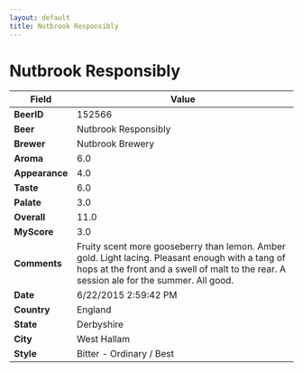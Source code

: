 ```yaml
---
layout: default
title: Nutbrook Responsibly
---
```


# Nutbrook Responsibly

| Field         | Value     |
|---------------|-----------|
| **BeerID** | 152566 |
| **Beer** | Nutbrook Responsibly |
| **Brewer** | Nutbrook Brewery |
| **Aroma** | 6.0 |
| **Appearance** | 4.0 |
| **Taste** | 6.0 |
| **Palate** | 3.0 |
| **Overall** | 11.0 |
| **MyScore** | 3.0 |
| **Comments** | Fruity scent more gooseberry than lemon. Amber gold. Light lacing. Pleasant enough with a tang of hops at the front and a swell of malt to the rear. A session ale for the summer. All good. |
| **Date** | 6/22/2015 2:59:42 PM |
| **Country** | England |
| **State** | Derbyshire |
| **City** | West Hallam |
| **Style** | Bitter - Ordinary / Best |
